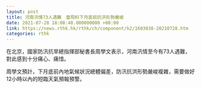 ```yaml
---
layout: post
title: 河南汛情73人遇難　當局料下月底前抗洪形勢嚴峻
date: 2021-07-28 18:08:48.000000000 +08:00
link: https://news.rthk.hk/rthk/ch/component/k2/1603038-20210728.htm
categories: rthk
---
```


在北京，國家防汛抗旱總指揮部秘書長周學文表示，河南汛情至今有73人遇難，對此感到十分痛心、痛惜。

周學文預計，下月底前內地氣候狀況總體偏差，防汛抗洪形勢嚴峻複雜，需要做好12小時以內的短臨天氣預報預警。

